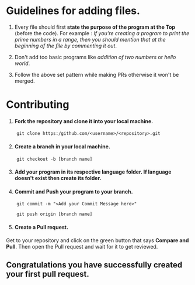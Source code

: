 # Guidelines for adding files.

1. Every file should first **state the purpose of the program at the Top** (before the code). For example : *If you're creating a program to print the prime numbers in a range, then you should mention that at the beginning of the file by commenting it out*.

2. Don't add too basic programs like *addition of two numbers* or *hello world*.

3. Follow the above set pattern while making PRs otherwise it won't be merged.

# Contributing

1. #### Fork the repository and clone it into your local machine.
```
    git clone https:/github.com/<username>/<repository>.git
```

2. #### Create a branch in your local machine.

```
    git checkout -b [branch name]
```

3. #### Add your program in its respective language folder. If language doesn't exist then create its folder.

4. #### Commit and Push your program to your branch.

```
    git commit -m "<Add your Commit Message here>"
```
```
    git push origin [branch name]
```
5. #### Create a Pull request.

Get to your repository and click on the green button that says **Compare and Pull**. Then open the Pull request and wait for it to get reviewed.

## **Congratulations you have successfully created your first pull request.**
